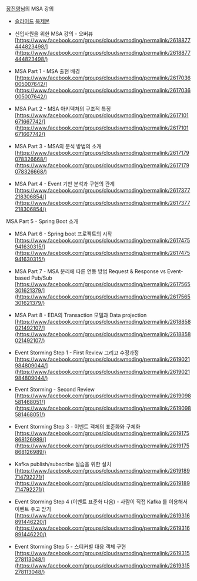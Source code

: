 [장진영](https://www.facebook.com/profile.php?id=1401720840)님의 MSA 강의

- [슬라이드](https://www.slideshare.net/pongsor/event-storming-based-msa-training-commerce-example)
[복제본](eventstormingbasedmsatrainingcommerceexample-190827001038.pdf)

- 신입사원을 위한 MSA 강의 - 오버뷰
[https://www.facebook.com/groups/cloudswmoding/permalink/2618877444823498/](https://www.facebook.com/groups/cloudswmoding/permalink/2618877444823498/)

- MSA Part 1 - MSA 출현 배경
[https://www.facebook.com/groups/cloudswmoding/permalink/2617036005007642/](https://www.facebook.com/groups/cloudswmoding/permalink/2617036005007642/)

- MSA Part 2 - MSA 아키텍처의 구조적 특징
[https://www.facebook.com/groups/cloudswmoding/permalink/2617101671667742/](https://www.facebook.com/groups/cloudswmoding/permalink/2617101671667742/)

- MSA Part 3 - MSA의 분석 방법의 소개
[https://www.facebook.com/groups/cloudswmoding/permalink/2617179078326668/](https://www.facebook.com/groups/cloudswmoding/permalink/2617179078326668/)

- MSA Part 4 - Event 기반 분석과 구현의 관계
[https://www.facebook.com/groups/cloudswmoding/permalink/2617377218306854/](https://www.facebook.com/groups/cloudswmoding/permalink/2617377218306854/)

MSA Part 5 - Spring Boot 소개
- MSA Part 6 - Spring boot 프로젝트의 시작
[https://www.facebook.com/groups/cloudswmoding/permalink/2617475941630315/](https://www.facebook.com/groups/cloudswmoding/permalink/2617475941630315/)

- MSA Part 7 - MSA 분리에 따른 연동 방법 Request & Response vs Event-based Pub/Sub
[https://www.facebook.com/groups/cloudswmoding/permalink/2617565301621379/](https://www.facebook.com/groups/cloudswmoding/permalink/2617565301621379/)

- MSA Part 8 - EDA의 Transaction 모델과 Data projection
[https://www.facebook.com/groups/cloudswmoding/permalink/2618858021492107/](https://www.facebook.com/groups/cloudswmoding/permalink/2618858021492107/)

- Event Storming Step 1 - First Review 그리고 수정과정
[https://www.facebook.com/groups/cloudswmoding/permalink/2619021984809044/](https://www.facebook.com/groups/cloudswmoding/permalink/2619021984809044/)

- Event Storming - Second Review
[https://www.facebook.com/groups/cloudswmoding/permalink/2619098581468051/](https://www.facebook.com/groups/cloudswmoding/permalink/2619098581468051/)

- Event Storming Step 3 - 이벤트 객체의 표준화와 구체화
[https://www.facebook.com/groups/cloudswmoding/permalink/2619175868126989/](https://www.facebook.com/groups/cloudswmoding/permalink/2619175868126989/)

- Kafka publish/subscribe 실습을 위한 설치
[https://www.facebook.com/groups/cloudswmoding/permalink/2619189714792271/](https://www.facebook.com/groups/cloudswmoding/permalink/2619189714792271/)

- Event Storming Step 4 (이벤트 표준화 다음) - 사람이 직접 Kafka 를 이용해서 이벤트 주고 받기
[https://www.facebook.com/groups/cloudswmoding/permalink/2619316891446220/](https://www.facebook.com/groups/cloudswmoding/permalink/2619316891446220/)

- Event Storming Step 5 - 스티커별 대응 객체 구현
[https://www.facebook.com/groups/cloudswmoding/permalink/2619315278113048/](https://www.facebook.com/groups/cloudswmoding/permalink/2619315278113048/)
